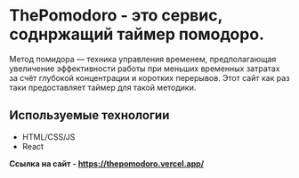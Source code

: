 # ThePomodoro - это сервис, соднржащий таймер помодоро.
Метод помидора — техника управления временем, предполагающая увеличение эффективности работы при меньших временных затратах за счёт глубокой концентрации и коротких перерывов. Этот сайт как раз таки предоставляет таймер для такой методики.
## Используемые технологии
- HTML/CSS/JS
- React

**Ссылка на сайт - https://thepomodoro.vercel.app/**
